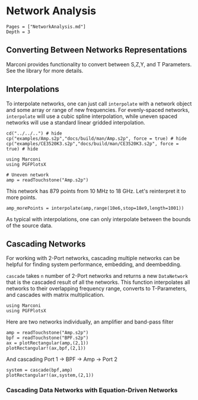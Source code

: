 # Network Analysis

```@contents
Pages = ["NetworkAnalysis.md"]
Depth = 3
```

## Converting Between Networks Representations
Marconi provides functionality to convert between S,Z,Y, and T Parameters. See the library for more details.

## Interpolations
To interpolate networks, one can just call `interpolate` with a network object and some
array or range of new frequencies. For evenly-spaced networks, `interpolate` will use a
cubic spline interpolation, while uneven spaced networks will use a standard linear gridded
interpolation.

```@eval
cd("../../..") # hide
cp("examples/Amp.s2p","docs/build/man/Amp.s2p", force = true) # hide
cp("examples/CE3520K3.s2p","docs/build/man/CE3520K3.s2p", force = true) # hide
```

```@setup interpolation
using Marconi
using PGFPlotsX
```

```@example interpolation
# Uneven network
amp = readTouchstone("Amp.s2p")
```
This network has 879 points from 10 MHz to 18 GHz. Let's reinterpret it to more points.

```@example interpolation
amp_morePoints = interpolate(amp,range(10e6,stop=18e9,length=1001))
```

As typical with interpolations, one can only interpolate between the bounds of the source data.

## Cascading Networks
For working with 2-Port networks, cascading multiple networks can be helpful for finding system
performance, embedding, and deembedding.

`cascade` takes `n` number of 2-Port networks and returns a new `DataNetwork` that is the cascaded
result of all the networks. This function interpolates all networks to their overlapping frequency range,
converts to T-Parameters, and cascades with matrix multiplication.

```@setup cascade
using Marconi
using PGFPlotsX
```

Here are two networks individually, an amplifier and band-pass filter
```@example cascade
amp = readTouchstone("Amp.s2p")
bpf = readTouchstone("BPF.s2p")
ax = plotRectangular(amp,(2,1))
plotRectangular!(ax,bpf,(2,1))
```

And cascading Port 1 -> BPF -> Amp -> Port 2
```@example cascade
system = cascade(bpf,amp)
plotRectangular!(ax,system,(2,1))
```

### Cascading Data Networks with Equation-Driven Networks
